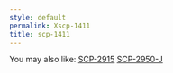 ```yaml
---
style: default
permalink: Xscp-1411
title: scp-1411
---
```

You may also like:
[SCP-2915](http://scp-wiki.net/scp-2915)
[SCP-2950-J](http://scp-wiki.net/scp-2950-j)